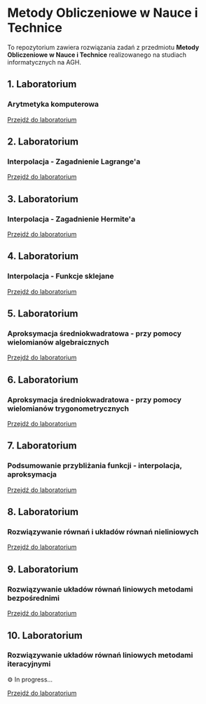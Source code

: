 # Metody Obliczeniowe w Nauce i Technice

To repozytorium zawiera rozwiązania zadań z przedmiotu **Metody Obliczeniowe w Nauce i Technice** realizowanego na studiach informatycznych na AGH.

## 1. Laboratorium
### Arytmetyka komputerowa

[Przejdź do laboratorium](https://github.com/MatiPl01/Metody-Obliczeniowe-w-Nauce-i-Technice/tree/master/1.%20Laboratorium)

## 2. Laboratorium
### Interpolacja - Zagadnienie Lagrange'a

[Przejdź do laboratorium](https://github.com/MatiPl01/Metody-Obliczeniowe-w-Nauce-i-Technice/tree/master/2.%20Laboratorium)

## 3. Laboratorium
### Interpolacja - Zagadnienie Hermite'a

[Przejdź do laboratorium](https://github.com/MatiPl01/Metody-Obliczeniowe-w-Nauce-i-Technice/tree/master/3.%20Laboratorium)

## 4. Laboratorium
### Interpolacja - Funkcje sklejane

[Przejdź do laboratorium](https://github.com/MatiPl01/Metody-Obliczeniowe-w-Nauce-i-Technice/tree/master/4.%20Laboratorium)

## 5. Laboratorium
### Aproksymacja średniokwadratowa - przy pomocy wielomianów algebraicznych

[Przejdź do laboratorium](https://github.com/MatiPl01/Metody-Obliczeniowe-w-Nauce-i-Technice/tree/master/6.%20Laboratorium)

## 6. Laboratorium
### Aproksymacja średniokwadratowa - przy pomocy wielomianów trygonometrycznych

[Przejdź do laboratorium](https://github.com/MatiPl01/Metody-Obliczeniowe-w-Nauce-i-Technice/tree/master/6.%20Laboratorium)

## 7. Laboratorium
### Podsumowanie przybliżania funkcji - interpolacja, aproksymacja

[Przejdź do laboratorium](https://github.com/MatiPl01/Metody-Obliczeniowe-w-Nauce-i-Technice/tree/master/7.%20Laboratorium)

## 8. Laboratorium
### Rozwiązywanie równań i układów równań nieliniowych 

[Przejdź do laboratorium](https://github.com/MatiPl01/Metody-Obliczeniowe-w-Nauce-i-Technice/tree/master/8.%20Laboratorium)

## 9. Laboratorium
### Rozwiązywanie układów równań liniowych metodami bezpośrednimi

[Przejdź do laboratorium](https://github.com/MatiPl01/Metody-Obliczeniowe-w-Nauce-i-Technice/tree/master/9.%20Laboratorium)

## 10. Laboratorium
### Rozwiązywanie układów równań liniowych metodami iteracyjnymi

⚙️ In progress...

[Przejdź do laboratorium](https://github.com/MatiPl01/Metody-Obliczeniowe-w-Nauce-i-Technice/tree/master/10.%20Laboratorium)
